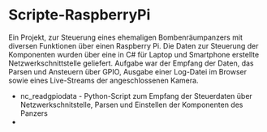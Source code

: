 # Scripte-RaspberryPi
Ein Projekt, zur Steuerung eines ehemaligen Bombenräumpanzers
mit diversen Funktionen über einen Raspberry Pi.
Die Daten zur Steuerung der Komponenten wurden über eine in 
C# für Laptop und Smartphone erstellte Netzwerkschnittstelle
geliefert. Aufgabe war der Empfang der Daten, das Parsen und
Ansteuern über GPIO, Ausgabe einer Log-Datei im Browser sowie eines
Live-Streams der angeschlossenen Kamera.

- nc_readgpiodata - Python-Script
  zum Empfang der Steuerdaten über Netzwerkschnitstelle, Parsen und 
  Einstellen der Komponenten des Panzers
- 
